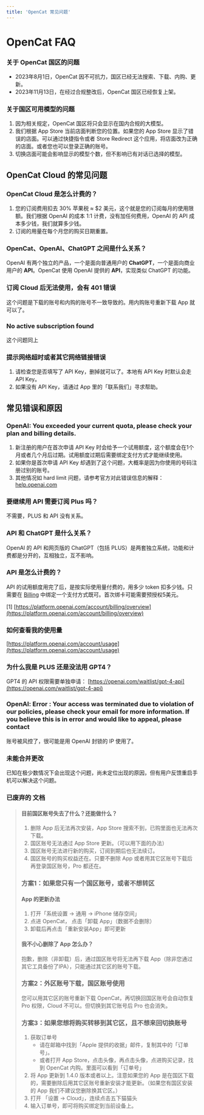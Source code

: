 ```yaml
---
title: 'OpenCat 常见问题'
---
```


# OpenCat FAQ


### 关于 OpenCat 国区的问题

* 2023年8月1日，OpenCat 因不可抗力，国区已经无法搜索、下载、内购、更新。
* 2023年11月13日，在经过合规整改后，OpenCat 国区已经恢复上架。


### 关于国区可用模型的问题

1. 因为相关规定，OpenCat 国区将只会显示在国内合规的大模型。
2. 我们根据 App Store 当前店面判断您的位置。如果您的 App Store 显示了错误的店面。可以通过快捷指令或者 Store Redirect 这个应用，将店面改为正确的店面。或者您也可以登录正确的账号。
3. 切换店面可能会影响显示的模型个数，但不影响已有对话已选择的模型。


## OpenCat Cloud 的常见问题

### OpenCat Cloud 是怎么计费的？

1. 您的订阅费用扣去 30% 苹果税 ≈ $2 美元，这个就是您的订阅每月的使用限额。我们根据 OpenAI 的成本 1:1 计费，没有加任何费用，OpenAI 的 API 成本多少钱，我们就算多少钱。
2. 订阅的用量在每个月您的购买日期重置。

### OpenCat、OpenAI、ChatGPT 之间是什么关系？

OpenAI 有两个独立的产品，一个是面向普通用户的 **ChatGPT**，一个是面向商业用户的 **API**。OpenCat 使用 OpenAI 提供的 **API**，实现类似 ChatGPT 的功能。


### 订阅 Cloud 后无法使用，会有 401 错误

这个问题是下载的账号和内购的账号不一致导致的。用内购账号重新下载 App 就可以了。


### No active subscription found

这个问题同上

### 提示网络超时或者其它网络链接错误

1. 请检查您是否填写了 API Key，删掉就可以了。本地有 API Key 时默认会走 API Key。
2. 如果没有 API Key，请通过 App 里的「联系我们」寻求帮助。


## 常见错误和原因

### OpenAI: You exceeded your current quota, please check your plan and billing details.

1. 新注册的用户在首次申请 API Key 时会给予一个试用额度，这个额度会在1个月或者几个月后过期。试用额度过期后需要绑定支付方式才能继续使用。
2. 如果你是首次申请 API Key 却遇到了这个问题，大概率是因为你使用的号码注册过别的账号。
3. 其他情况如 hard limit 问题，请参考官方对此错误信息的解释：[help.openai.com](https://help.openai.com/en/articles/6891831-error-code-429-you-exceeded-your-current-quota-please-check-your-plan-and-billing-details)

### 要继续用 API 需要订阅 Plus 吗？

不需要，PLUS 和 API 没有关系。 

### API 和 ChatGPT 是什么关系？

OpenAI 的 API 和网页版的 ChatGPT（包括 PLUS）是两套独立系统，功能和计费都是分开的，互相独立，互不影响。

### API 是怎么计费的？

API 的试用额度用完了后，是按实际使用量付费的，用多少 token 扣多少钱。只需要在 [Billing](https://platform.openai.com/account/billing/overview) 中绑定一个支付方式既可。首次绑卡可能需要预授权5美元。

[1] [https://platform.openai.com/account/billing/overview](https://platform.openai.com/account/billing/overview)

### 如何查看我的使用量
[https://platform.openai.com/account/usage](https://platform.openai.com/account/usage)


### 为什么我是 PLUS 还是没法用 GPT4？

GPT4 的 API 权限需要单独申请：
[https://openai.com/waitlist/gpt-4-api](https://openai.com/waitlist/gpt-4-api)


### OpenAl: Error : Your access was terminated due to violation of our policies, please check your email for more information. If you believe this is in error and would like to appeal, please contact

账号被风控了，很可能是用 OpenAI 封锁的 IP 使用了。


### 未能合并更改

已知在极少数情况下会出现这个问题，尚未定位出现的原因，但有用户反馈重启手机可以解决这个问题。

### 已废弃的 文档
> #### 目前国区账号失去了什么？还能做什么？
> 
> 1. 删除 App 后无法再次安装，App Store 搜索不到，已购里面也无法再次下载。
> 2. 国区账号无法通过 App Store 更新。（可以用下面的办法）
> 3. 国区账号无法进行新的购买，订阅到期后也无法续订。
> 4. 国区账号的购买权益还在。只要不删除 App 或者用其它区账号下载后再登录国区账号，Pro 都还在。
> 
> ### 方案1：如果您只有一个国区账号，或者不想转区
> 
> #### App 的更新办法 
> 
> 1. 打开「系统设置 → 通用 → iPhone 储存空间」
> 2. 点进 OpenCat， 点击「卸载 App」（数据不会删除）
> 3. 卸载后再点击「重新安装App」即可更新
> 
> #### 我不小心删除了 App 怎么办？
> 
> 抱歉，删除（非卸载）后，通过国区账号将无法再下载 App（除非您通过其它工具备份了IPA），只能通过其它区的账号下载。
> 
> 
> ### 方案2：外区账号下载，国区账号使用
> 
> 您可以用其它区的账号重新下载 OpenCat，再切换回国区账号会自动恢复 Pro 权限，Cloud 不可以。但切换到其它账号后 Pro 也会消失。
> 
> 
> ### 方案3：如果您想将购买转移到其它区，且不想来回切换账号
> 
> 1. 获取订单号
>     * 请在邮箱中找到「Apple 提供的收据」邮件，复制其中的「订单号」。
>     * 或者打开 App Store，点击头像，再点击头像，点进购买记录，找到 OpenCat 内购。里面可以看到「订单号」 
> 2. 将 App 更新到 1.4.0 版本或者以上。注意如果您的 App 是在国区下载的，需要删除后用其它区账号重新安装才能更新。（如果您有国区安装的 App 我们不建议您删除换其它区。）
> 3. 打开 「设置 → Cloud」，连续点击五下猫猫头
> 4. 输入订单号，即可将购买绑定到当前设备上。

